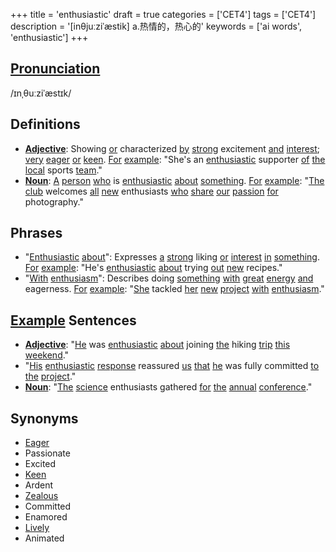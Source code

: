 +++
title = 'enthusiastic'
draft = true
categories = ['CET4']
tags = ['CET4']
description = '[inθjuːziˈæstik] a.热情的，热心的'
keywords = ['ai words', 'enthusiastic']
+++

## [Pronunciation](/en/post/pronunciation/)
/ɪnˌθuːziˈæstɪk/

## Definitions
- **[Adjective](/en/post/adjective/)**: Showing [or](/en/post/or/) characterized [by](/en/post/by/) [strong](/en/post/strong/) excitement [and](/en/post/and/) [interest](/en/post/interest/); [very](/en/post/very/) [eager](/en/post/eager/) [or](/en/post/or/) [keen](/en/post/keen/). [For](/en/post/for/) [example](/en/post/example/): "She's an [enthusiastic](/en/post/enthusiastic/) supporter [of](/en/post/of/) [the](/en/post/the/) [local](/en/post/local/) sports [team](/en/post/team/)."
- **[Noun](/en/post/noun/)**: [A](/en/post/a/) [person](/en/post/person/) [who](/en/post/who/) is [enthusiastic](/en/post/enthusiastic/) [about](/en/post/about/) [something](/en/post/something/). [For](/en/post/for/) [example](/en/post/example/): "[The](/en/post/the/) [club](/en/post/club/) welcomes [all](/en/post/all/) [new](/en/post/new/) enthusiasts [who](/en/post/who/) [share](/en/post/share/) [our](/en/post/our/) [passion](/en/post/passion/) [for](/en/post/for/) photography."

## Phrases
- "[Enthusiastic](/en/post/enthusiastic/) [about](/en/post/about/)": Expresses [a](/en/post/a/) [strong](/en/post/strong/) liking [or](/en/post/or/) [interest](/en/post/interest/) [in](/en/post/in/) [something](/en/post/something/). [For](/en/post/for/) [example](/en/post/example/): "He's [enthusiastic](/en/post/enthusiastic/) [about](/en/post/about/) trying [out](/en/post/out/) [new](/en/post/new/) recipes."
- "[With](/en/post/with/) [enthusiasm](/en/post/enthusiasm/)": Describes doing [something](/en/post/something/) [with](/en/post/with/) [great](/en/post/great/) [energy](/en/post/energy/) [and](/en/post/and/) eagerness. [For](/en/post/for/) [example](/en/post/example/): "[She](/en/post/she/) tackled [her](/en/post/her/) [new](/en/post/new/) [project](/en/post/project/) [with](/en/post/with/) [enthusiasm](/en/post/enthusiasm/)."

## [Example](/en/post/example/) Sentences
- **[Adjective](/en/post/adjective/)**: "[He](/en/post/he/) was [enthusiastic](/en/post/enthusiastic/) [about](/en/post/about/) joining [the](/en/post/the/) hiking [trip](/en/post/trip/) [this](/en/post/this/) [weekend](/en/post/weekend/)."
- "[His](/en/post/his/) [enthusiastic](/en/post/enthusiastic/) [response](/en/post/response/) reassured [us](/en/post/us/) [that](/en/post/that/) [he](/en/post/he/) was fully committed [to](/en/post/to/) [the](/en/post/the/) [project](/en/post/project/)."
- **[Noun](/en/post/noun/)**: "[The](/en/post/the/) [science](/en/post/science/) enthusiasts gathered [for](/en/post/for/) [the](/en/post/the/) [annual](/en/post/annual/) [conference](/en/post/conference/)."

## Synonyms
- [Eager](/en/post/eager/)
- Passionate
- Excited
- [Keen](/en/post/keen/)
- Ardent
- [Zealous](/en/post/zealous/)
- Committed
- Enamored
- [Lively](/en/post/lively/)
- Animated
